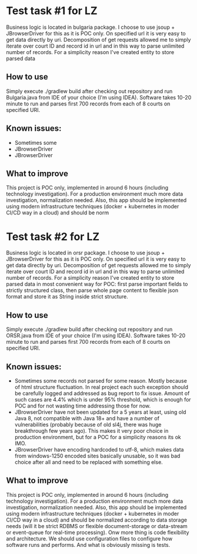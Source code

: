 # Test task #1 for LZ
Business logic is located in bulgaria package. I choose to use jsoup + JBrowserDriver for this as it is POC only.
On specified url it is very easy to get data directly by uri. Decomposition of get requests allowed me to simply iterate over court ID and record id in url and in this way to parse unlimited number of records. For a simplicity reason I've created entity to store parsed data
## How to use
Simply execute ./gradlew build after checking out repository and run Bulgaria.java from IDE of your choice (I'm using IDEA). Software takes 10-20 minute to run and parses first 700 records from each of 8 courts on specified URI.
## Known issues:
* Sometimes some
* JBrowserDriver
* JBrowserDriver
## What to improve
This project is POC only, implemented in around 6 hours (including technology investigation). For a production environment much more data investigation, normalization needed. Also, this app should be implemented using modern infrastructure techniques (docker + kubernetes in moder CI/CD way in a cloud) and should be norm

# Test task #2 for LZ
Business logic is located in orsr package. I choose to use jsoup + JBrowserDriver for this as it is POC only.
On specified url it is very easy to get data directly by uri. Decomposition of get requests allowed me to simply iterate over court ID and record id in url and in this way to parse unlimited number of records. For a simplicity reason I've created entity to store parsed data in most convenient way for POC: first parse important fields to strictly structured class, then parse whole page content to flexible json format and store it as String inside strict structure.
## How to use
Simply execute ./gradlew build after checking out repository and run ORSR.java from IDE of your choice (I'm using IDEA). Software takes 10-20 minute to run and parses first 700 records from each of 8 courts on specified URI.
## Known issues:
* Sometimes some records not parsed for some reason. Mostly because of html structure fluctuation. In real project each such exception should be carefully logged and addressed as bug report to fix issue. Amount of such cases are 4.4% which is under 95% threshold, which is enough for POC and for not wasting time addressing those for now.
* JBrowserDriver have not been updated for a 5 years at least, using old Java 8, not compatible with Java 18+ and have a number of vulnerabilities (probably because of old sl4j, there was huge breakthrough few years ago). This makes it very poor choice in production environment, but for a POC for a simplicity reasons its ok IMO.
* JBrowserDriver have encoding hardcoded to utf-8, which makes data from windows-1250 encoded sites basically unusable, so it was bad choice after all and need to be replaced with something else.
## What to improve
This project is POC only, implemented in around 6 hours (including technology investigation). For a production environment much more data investigation, normalization needed. Also, this app should be implemented using modern infrastructure techniques (docker + kubernetes in moder CI/CD way in a cloud) and should be normalized according to data storage needs (will it be strict RDBMS or flexible document-storage or data-stream or event-queue for real-time processing). Onw more thing is code flexibility and architecture. We should use configuration files to configure how software runs and performs. And what is obviously missing is tests.